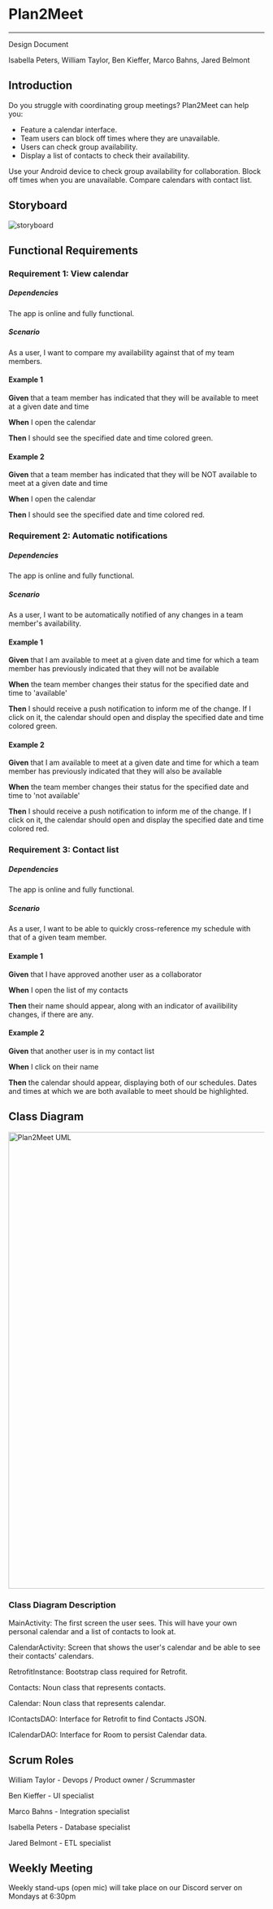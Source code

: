 # Plan2Meet
---

Design Document  

Isabella Peters, William Taylor, Ben Kieffer, Marco Bahns, Jared Belmont

## Introduction 

Do you struggle with coordinating group meetings? Plan2Meet can help you:  

-	Feature a calendar interface.
-	Team users can block off times where they are unavailable. 
-	Users can check group availability.  
-	Display a list of contacts to check their availability. 

Use your Android device to check group availability for collaboration.  Block off times when you are unavailable.  Compare calendars with contact list.  


## Storyboard

![storyboard](https://user-images.githubusercontent.com/26129706/170889214-7aadf1a0-872a-489e-bed5-3c8253ff1261.PNG)

## Functional Requirements
### Requirement 1: View calendar
##### Dependencies
The app is online and fully functional.
##### Scenario
As a user, I want to compare my availability against that of my team members.
#### Example 1
**Given** that a team member has indicated that they will be available to meet at a given date and time

**When** I open the calendar

**Then** I should see the specified date and time colored green.

#### Example 2
**Given** that a team member has indicated that they will be NOT available to meet at a given date and time

**When** I open the calendar

**Then** I should see the specified date and time colored red.

### Requirement 2: Automatic notifications
##### Dependencies
The app is online and fully functional.
##### Scenario
As a user, I want to be automatically notified of any changes in a team member's availability.
#### Example 1
**Given** that I am available to meet at a given date and time for which a team member has previously indicated that they will not be available

**When** the team member changes their status for the specified date and time to 'available'

**Then** I should receive a push notification to inform me of the change. If I click on it, the calendar should open and display the specified date and time colored green.

#### Example 2
**Given** that I am available to meet at a given date and time for which a team member has previously indicated that they will also be available

**When** the team member changes their status for the specified date and time to 'not available'

**Then** I should receive a push notification to inform me of the change. If I click on it, the calendar should open and display the specified date and time colored red.

### Requirement 3: Contact list
##### Dependencies
The app is online and fully functional.
##### Scenario
As a user, I want to be able to quickly cross-reference my schedule with that of a given team member.
#### Example 1
**Given** that I have approved another user as a collaborator

**When** I open the list of my contacts

**Then** their name should appear, along with an indicator of availibility changes, if there are any.

#### Example 2
**Given** that another user is in my contact list

**When** I click on their name

**Then** the calendar should appear, displaying both of our schedules. Dates and times at which we are both available to meet should be highlighted.



## Class Diagram 
<img width="899" alt="Plan2Meet UML" src="https://user-images.githubusercontent.com/75335175/170771795-79826cec-5df5-48ac-8948-d8dffe7167a8.png">

### Class Diagram Description

MainActivity: The first screen the user sees.  This will have your own personal calendar and a list of contacts to look at. 

CalendarActivity: Screen that shows the user's calendar and be able to see their contacts' calendars.  

RetrofitInstance: Bootstrap class required for Retrofit. 

Contacts: Noun class that represents contacts. 

Calendar: Noun class that represents calendar. 

IContactsDAO: Interface for Retrofit to find Contacts JSON.

ICalendarDAO: Interface for Room to persist Calendar data. 


## Scrum Roles

William Taylor - Devops / Product owner / Scrummaster

Ben Kieffer - UI specialist

Marco Bahns - Integration specialist

Isabella Peters - Database specialist

Jared Belmont - ETL specialist

## Weekly Meeting

Weekly stand-ups (open mic) will take place on our Discord server on Mondays at 6:30pm
